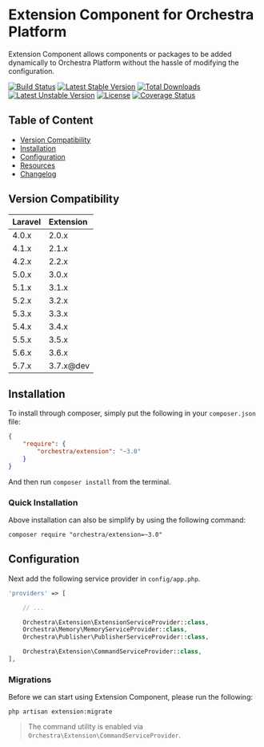 Extension Component for Orchestra Platform
==============

Extension Component allows components or packages to be added dynamically to Orchestra Platform without the hassle of modifying the configuration.

[![Build Status](https://travis-ci.org/orchestral/extension.svg?branch=master)](https://travis-ci.org/orchestral/extension)
[![Latest Stable Version](https://poser.pugx.org/orchestra/extension/version)](https://packagist.org/packages/orchestra/extension)
[![Total Downloads](https://poser.pugx.org/orchestra/extension/downloads)](https://packagist.org/packages/orchestra/extension)
[![Latest Unstable Version](https://poser.pugx.org/orchestra/extension/v/unstable)](//packagist.org/packages/orchestra/extension)
[![License](https://poser.pugx.org/orchestra/extension/license)](https://packagist.org/packages/orchestra/extension)
[![Coverage Status](https://coveralls.io/repos/github/orchestral/extension/badge.svg?branch=master)](https://coveralls.io/github/orchestral/extension?branch=master)

## Table of Content

* [Version Compatibility](#version-compatibility)
* [Installation](#installation)
* [Configuration](#configuration)
* [Resources](#resources)
* [Changelog](https://github.com/orchestral/extension/releases)

## Version Compatibility

Laravel    | Extension
:----------|:----------
 4.0.x     | 2.0.x
 4.1.x     | 2.1.x
 4.2.x     | 2.2.x
 5.0.x     | 3.0.x
 5.1.x     | 3.1.x
 5.2.x     | 3.2.x
 5.3.x     | 3.3.x
 5.4.x     | 3.4.x
 5.5.x     | 3.5.x
 5.6.x     | 3.6.x
 5.7.x     | 3.7.x@dev

## Installation

To install through composer, simply put the following in your `composer.json` file:

```json
{
    "require": {
        "orchestra/extension": "~3.0"
    }
}
```

And then run `composer install` from the terminal.

### Quick Installation

Above installation can also be simplify by using the following command:

    composer require "orchestra/extension=~3.0"

## Configuration

Next add the following service provider in `config/app.php`.

```php
'providers' => [

    // ...

    Orchestra\Extension\ExtensionServiceProvider::class,
    Orchestra\Memory\MemoryServiceProvider::class,
    Orchestra\Publisher\PublisherServiceProvider::class,

    Orchestra\Extension\CommandServiceProvider::class,
],
```

### Migrations

Before we can start using Extension Component, please run the following:

    php artisan extension:migrate

> The command utility is enabled via `Orchestra\Extension\CommandServiceProvider`.

